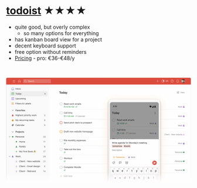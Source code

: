 # [todoist](https://www.todoistapp.com) ★★★★


- quite good, but overly complex
	- so many options for everything
- has kanban board view for a project
- decent keyboard support
- free option without reminders
- [Pricing](https://todoist.com/pricing) - pro: €36-€48/y




<br>

![Screenshot](todoist.png)
